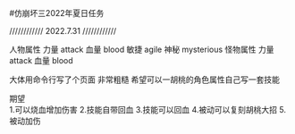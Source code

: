 #仿崩坏三2022年夏日任务



////////////
2022.7.31
////////////

人物属性  力量 attack  血量 blood  敏捷 agile  神秘 mysterious
怪物属性  力量 attack  血量 blood       

大体用命令行写了个页面 非常粗糙
希望可以一胡桃的角色属性自己写一套技能

期望  
1.可以烧血增加伤害
2.技能自带回血
3.技能可以回血
4.被动可以复刻胡桃大招
5.被动加伤


